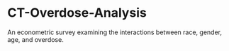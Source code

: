 # CT-Overdose-Analysis
An econometric survey examining the interactions between race, gender, age, and overdose.
